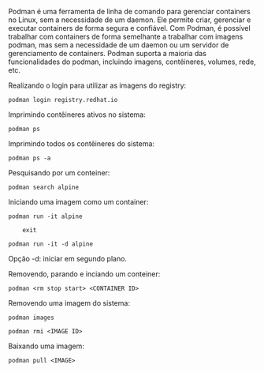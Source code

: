Podman é uma ferramenta de linha de comando para gerenciar containers no Linux, sem a necessidade de um daemon. Ele permite criar, gerenciar e executar containers de forma segura e confiável. Com Podman, é possível trabalhar com containers de forma semelhante a trabalhar com imagens podman, mas sem a necessidade de um daemon ou um servidor de gerenciamento de containers. Podman suporta a maioria das funcionalidades do podman, incluindo imagens, contêineres, volumes, rede, etc.

Realizando o login para utilizar as imagens do registry:

    podman login registry.redhat.io

Imprimindo contêineres ativos no sistema:

	podman ps

Imprimindo todos os contêineres do sistema:

    podman ps -a

Pesquisando por um conteiner:

    podman search alpine

Iniciando uma imagem como um container:

	podman run -it alpine

		exit

	podman run -it -d alpine

Opção -d: iniciar em segundo plano.

Removendo, parando e inciando um conteiner:

    podman <rm stop start> <CONTAINER ID>

Removendo uma imagem do sistema:

	podman images

	podman rmi <IMAGE ID>

Baixando uma imagem:

    podman pull <IMAGE>